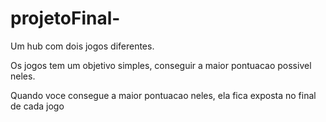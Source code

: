 # projetoFinal-


Um hub com dois jogos diferentes.

Os jogos tem um objetivo simples, conseguir a maior pontuacao possivel neles.

Quando voce consegue a maior pontuacao neles, ela fica exposta no final de cada jogo
